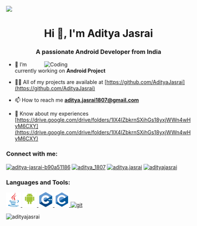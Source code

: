 ![](https://evidyut.in/loginsignup/assets/images/and4.gif)
<h1 align="center">Hi 👋, I'm Aditya Jasrai</h1>
<h3 align="center">A passionate Android Developer from India</h3>
<img align="right" alt="Coding" width="400" src="https://indoanalytica.com/static/images/web-development-4.gif">


- 🔭 I’m currently working on **Android Project**

- 👨‍💻 All of my projects are available at [https://github.com/AdityaJasrai](https://github.com/AdityaJasrai)

- 📫 How to reach me **aditya.jasrai1807@gmail.com**

- 📄 Know about my experiences [https://drive.google.com/drive/folders/1lX4IZbkrnSXihGs18yxjWWn4wHyM6CXY](https://drive.google.com/drive/folders/1lX4IZbkrnSXihGs18yxjWWn4wHyM6CXY)

<h3 align="left">Connect with me:</h3>
<p align="left">
<a href="https://linkedin.com/in/aditya-jasrai-b90a51186" target="blank"><img align="center" src="https://raw.githubusercontent.com/rahuldkjain/github-profile-readme-generator/master/src/images/icons/Social/linked-in-alt.svg" alt="aditya-jasrai-b90a51186" height="30" width="40" /></a>
<a href="https://www.hackerrank.com/aditya_1807" target="blank"><img align="center" src="https://raw.githubusercontent.com/rahuldkjain/github-profile-readme-generator/master/src/images/icons/Social/hackerrank.svg" alt="aditya_1807" height="30" width="40" /></a>
<a href="https://instagram.com/aditya.jasrai" target="blank"><img align="center" src="https://raw.githubusercontent.com/rahuldkjain/github-profile-readme-generator/master/src/images/icons/Social/instagram.svg" alt="aditya.jasrai" height="30" width="40" /></a>
<a href="https://fb.com/aditya.jasrai1807" target="blank"><img align="center" src="https://raw.githubusercontent.com/rahuldkjain/github-profile-readme-generator/master/src/images/icons/Social/facebook.svg" alt="adityajasrai" height="30" width="40" /></a>
</p>

<h3 align="left">Languages and Tools:</h3>
<p align="left"> 
  <a href="https://www.java.com" target="_blank" rel="noreferrer"> <img src="https://raw.githubusercontent.com/devicons/devicon/master/icons/java/java-original.svg" alt="java" width="40" height="40"/> </a>
  <a href="https://developer.android.com" target="_blank" rel="noreferrer"> <img src="https://raw.githubusercontent.com/devicons/devicon/master/icons/android/android-original-wordmark.svg" alt="android" width="40" height="40"/> </a>  
  <a href="https://www.w3schools.com/cpp/" target="_blank" rel="noreferrer"> <img src="https://raw.githubusercontent.com/devicons/devicon/master/icons/cplusplus/cplusplus-original.svg" alt="cplusplus" width="40" height="40"/> </a>
  <a href="https://www.cprogramming.com/" target="_blank" rel="noreferrer"> <img src="https://raw.githubusercontent.com/devicons/devicon/master/icons/c/c-original.svg" alt="c" width="40" height="40"/> </a> 
  <a href="https://git-scm.com/" target="_blank" rel="noreferrer"> <img src="https://www.vectorlogo.zone/logos/git-scm/git-scm-icon.svg" alt="git" width="40" height="40"/> </a>  
</p>

<p><img align="center" src="https://github-readme-stats.vercel.app/api/top-langs?username=adityajasrai&show_icons=true&locale=en&layout=compact" alt="adityajasrai" /></p>
